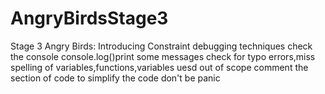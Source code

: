 # AngryBirdsStage3
Stage 3 Angry Birds: Introducing Constraint
debugging techniques
check the console
console.log()print some messages
check for typo errors,miss spelling of variables,functions,variables uesd out of scope
comment the section of code to simplify the code
don't be panic 